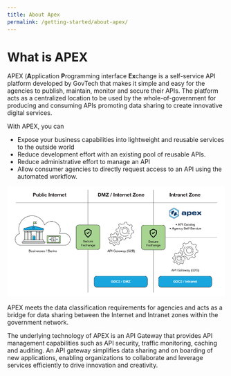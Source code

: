 ```yaml
---
title: About Apex
permalink: /getting-started/about-apex/
---
```


# What is APEX

APEX (**A**pplication **P**rogramming interface **Ex**change is a self-service API platform developed by GovTech that makes it simple and easy for the agencies to publish, maintain, monitor and secure their APIs. The platform acts as a centralized location to be used by the whole-of-government for producing and consuming APIs promoting data sharing to create innovative digital services.

With APEX, you can

* Expose your business capabilities into lightweight and reusable services to the outside world
* Reduce development effort with an existing pool of reusable APIs.
* Reduce administrative effort to manage an API
* Allow consumer agencies to directly request access to an API using the automated workflow.

![](/images/getting-started/diagram_apexDesign.png "APEX Design.")

APEX meets the data classification requirements for agencies and acts as a bridge for data sharing between the Internet and Intranet zones within the government network.

The underlying technology of APEX is an API Gateway that provides API management capabilities such as API security, traffic monitoring, caching and auditing. An API gateway simplifies data sharing and on boarding of new applications, enabling organizations to collaborate and leverage services efficiently to drive innovation and creativity.
